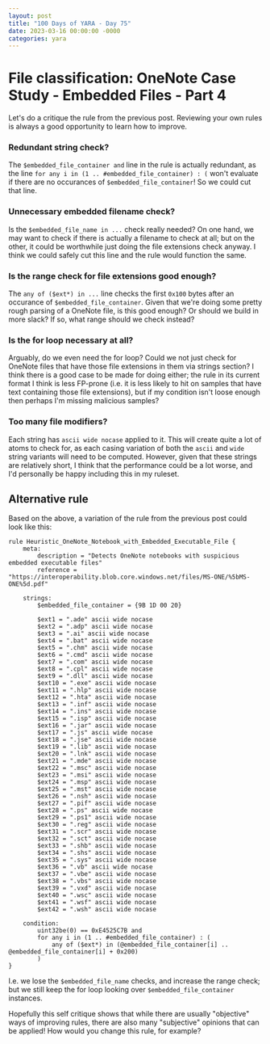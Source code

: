 ```yaml
---
layout: post
title: "100 Days of YARA - Day 75"
date: 2023-03-16 00:00:00 -0000
categories: yara
---
```


# File classification: OneNote Case Study - Embedded Files - Part 4
Let's do a critique the rule from the previous post. Reviewing your own rules is always a good opportunity to learn how to improve.

### Redundant string check?
The `$embedded_file_container and` line in the rule is actually redundant, as the line `for any i in (1 .. #embedded_file_container) : (` won't evaluate if there are no occurances of `$embedded_file_container`! So we could cut that line.

### Unnecessary embedded filename check?
Is the `$embedded_file_name in ...` check really needed? On one hand, we may want to check if there is actually a filename to check at all; but on the other, it could be worthwhile just doing the file extensions check anyway. I think we could safely cut this line and the rule would function the same.

### Is the range check for file extensions good enough?
The `any of ($ext*) in ...` line checks the first `0x100` bytes after an occurance of `$embedded_file_container`. Given that we're doing some pretty rough parsing of a OneNote file, is this good enough? Or should we build in more slack? If so, what range should we check instead?

### Is the for loop necessary at all?
Arguably, do we even need the for loop? Could we not just check for OneNote files that have those file extensions in them via strings section? I think there is a good case to be made for doing either; the rule in its current format I think is less FP-prone (i.e. it is less likely to hit on samples that have text containing those file extensions), but if my condition isn't loose enough then perhaps I'm missing malicious samples?

### Too many file modifiers?
Each string has `ascii wide nocase` applied to it. This will create quite a lot of atoms to check for, as each casing variation of both the `ascii` and `wide` string variants will need to be computed. However, given that these strings are relatively short, I think that the performance could be a lot worse, and I'd personally be happy including this in my ruleset.

## Alternative rule
Based on the above, a variation of the rule from the previous post could look like this:
```
rule Heuristic_OneNote_Notebook_with_Embedded_Executable_File {
    meta:
        description = "Detects OneNote notebooks with suspicious embedded executable files"
        reference = "https://interoperability.blob.core.windows.net/files/MS-ONE/%5bMS-ONE%5d.pdf"

    strings:
        $embedded_file_container = {9B 1D 00 20}
        
        $ext1 = ".ade" ascii wide nocase
        $ext2 = ".adp" ascii wide nocase
        $ext3 = ".ai" ascii wide nocase
        $ext4 = ".bat" ascii wide nocase
        $ext5 = ".chm" ascii wide nocase
        $ext6 = ".cmd" ascii wide nocase
        $ext7 = ".com" ascii wide nocase
        $ext8 = ".cpl" ascii wide nocase
        $ext9 = ".dll" ascii wide nocase
        $ext10 = ".exe" ascii wide nocase
        $ext11 = ".hlp" ascii wide nocase
        $ext12 = ".hta" ascii wide nocase
        $ext13 = ".inf" ascii wide nocase
        $ext14 = ".ins" ascii wide nocase
        $ext15 = ".isp" ascii wide nocase
        $ext16 = ".jar" ascii wide nocase
        $ext17 = ".js" ascii wide nocase
        $ext18 = ".jse" ascii wide nocase
        $ext19 = ".lib" ascii wide nocase
        $ext20 = ".lnk" ascii wide nocase
        $ext21 = ".mde" ascii wide nocase
        $ext22 = ".msc" ascii wide nocase
        $ext23 = ".msi" ascii wide nocase
        $ext24 = ".msp" ascii wide nocase
        $ext25 = ".mst" ascii wide nocase
        $ext26 = ".nsh" ascii wide nocase
        $ext27 = ".pif" ascii wide nocase
        $ext28 = ".ps" ascii wide nocase
        $ext29 = ".ps1" ascii wide nocase
        $ext30 = ".reg" ascii wide nocase
        $ext31 = ".scr" ascii wide nocase
        $ext32 = ".sct" ascii wide nocase
        $ext33 = ".shb" ascii wide nocase
        $ext34 = ".shs" ascii wide nocase
        $ext35 = ".sys" ascii wide nocase
        $ext36 = ".vb" ascii wide nocase
        $ext37 = ".vbe" ascii wide nocase
        $ext38 = ".vbs" ascii wide nocase
        $ext39 = ".vxd" ascii wide nocase
        $ext40 = ".wsc" ascii wide nocase
        $ext41 = ".wsf" ascii wide nocase
        $ext42 = ".wsh" ascii wide nocase

    condition:
        uint32be(0) == 0xE4525C7B and 
        for any i in (1 .. #embedded_file_container) : (
            any of ($ext*) in (@embedded_file_container[i] .. @embedded_file_container[i] + 0x200)
        )
}
```

I.e. we lose the `$embedded_file_name` checks, and increase the range check; but we still keep the for loop looking over `$embedded_file_container` instances.

Hopefully this self critique shows that while there are usually "objective" ways of improving rules, there are also many "subjective" opinions that can be applied! How would you change this rule, for example?